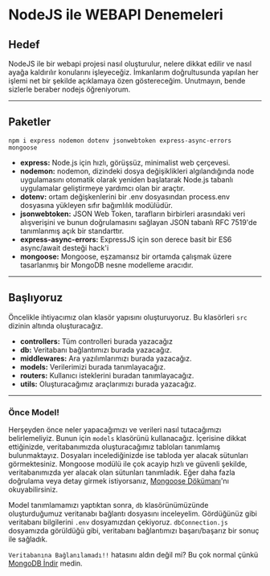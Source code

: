 # NodeJS ile WEBAPI Denemeleri
## Hedef
NodeJS ile bir webapi projesi nasıl oluşturulur, nelere dikkat edilir ve nasıl ayağa kaldırılır konularını işleyeceğiz. İmkanlarım doğrultusunda yapılan her işlemi net bir şekilde açıklamaya özen göstereceğim. Unutmayın, bende sizlerle beraber nodejs öğreniyorum.

---
## Paketler
``npm i express nodemon dotenv jsonwebtoken express-async-errors mongoose``

+ **express:** Node.js için hızlı, görüşsüz, minimalist web çerçevesi.
+ **nodemon:** nodemon, dizindeki dosya değişiklikleri algılandığında node uygulamasını otomatik olarak yeniden başlatarak Node.js tabanlı uygulamalar geliştirmeye yardımcı olan bir araçtır.
+ **dotenv:** ortam değişkenlerini bir .env dosyasından process.env dosyasına yükleyen sıfır bağımlılık modülüdür.
+ **jsonwebtoken:** JSON Web Token, tarafların birbirleri arasındaki veri alışverişini ve bunun doğrulamasını sağlayan JSON tabanlı RFC 7519'de tanımlanmış açık bir standarttır.
+ **express-async-errors:** ExpressJS için son derece basit bir ES6 async/await desteği hack'i
+ **mongoose:** Mongoose, eşzamansız bir ortamda çalışmak üzere tasarlanmış bir MongoDB nesne modelleme aracıdır.

---
## Başlıyoruz
Öncelikle ihtiyacımız olan klasör yapısını oluşturuyoruz. Bu klasörleri ``src`` dizinin altında oluşturacağız.
+ **controllers:** Tüm controlleri burada yazacağız
+ **db:** Veritabanı bağlantımızı burada yazacağız.
+ **middlewares:** Ara yazılımlarımızı burada yazacağız.
+ **models:** Verilerimizi burada tanımlayacağız.
+ **routers:** Kullanıcı isteklerini buradan tanımlayacağız.
+ **utils:** Oluşturacağımız araçlarımızı burada yazacağız.

---

### Önce Model!
Herşeyden önce neler yapacağımızı ve verileri nasıl tutacağımızı belirlemeliyiz. Bunun için ``models`` klasörünü kullanacağız. İçerisine dikkat ettiğinizde, veritabanımızda oluşturacağımız tabloları tanımlamış bulunmaktayız. Dosyaları incelediğinizde ise tabloda yer alacak sütunları görmektesiniz. Mongoose modülü ile çok acayip hızlı ve güvenli şekilde, veritabanımızda yer alacak olan sütunları tanımladık. Eğer daha fazla doğrulama veya detay girmek istiyorsanız, [Mongoose Dökümanı](https://www.npmjs.com/package/mongoose)'nı okuyabilirsiniz.

Model tanımlamamızı yaptıktan sonra, ``db`` klasörünümüzünde oluşturduğumuz veritanabı bağlantı dosyasını inceleyelim. Gördüğünüz gibi veritabanı bilgilerini ``.env`` dosyamızdan çekiyoruz. ``dbConnection.js`` dosyamızda görüldüğü gibi, veritabanı bağlantımızı başarı/başarız bir sonuç ile sağladık.

``Veritabanına Bağlanılamadı!!`` hatasını aldın değil mi? Bu çok normal çünkü [MongoDB İndir](https://www.mongodb.com/try/download/community) medin.